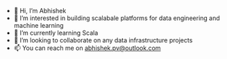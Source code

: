 - 👋 Hi, I’m Abhishek
- 👀 I’m interested in building scalabale platforms for data engineering and machine learning
- 🌱 I’m currently learning Scala
- 💞️ I’m looking to collaborate on any data infrastructure projects
- 📫 You can reach me on abhishek.pv@outlook.com

<!---
pvabhishek95/pvabhishek95 is a ✨ special ✨ repository because its `README.md` (this file) appears on your GitHub profile.
You can click the Preview link to take a look at your changes.
--->
